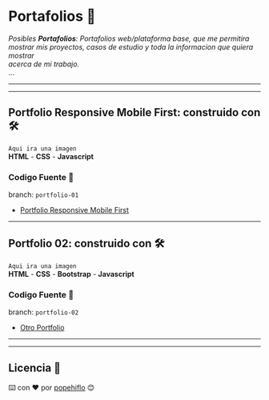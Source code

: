 # Portafolios 🚀
_Posibles **Portafolios**: Portafolios web/plataforma base, que me permitira  
mostrar mis proyectos, casos de estudio y toda la informacion que quiera mostrar  
acerca de mi trabajo._   
...  

---
---
## Portfolio Responsive Mobile First: construido con 🛠️
`Aqui ira una imagen`  
**HTML** - **CSS** - **Javascript**
### Codigo Fuente 📁
branch: `portfolio-01`
* [Portfolio Responsive Mobile First](https://github.com/popehiflo/popehiflo-portafolios/tree/portfolio-01/portfolio-responsive-mobilefirst)
---
## Portfolio 02: construido con 🛠️
`Aqui ira una imagen`  
**HTML** - **CSS** - **Bootstrap** - **Javascript**
### Codigo Fuente 📁
branch: `portfolio-02`
* [Otro Portfolio](https://github.com/popehiflo/popehiflo-portafolios/tree/portfolio-02/portfolio-responsive-mobilefirst)   
    
---
---

## Licencia 📄     
         
⌨️ con ❤️ por [popehiflo](https://github.com/popehiflo) 😊